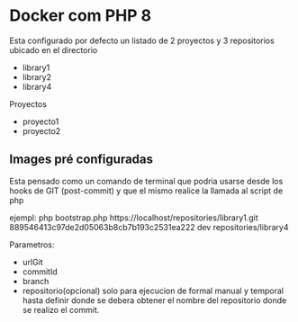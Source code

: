 # Docker com PHP 8

Esta configurado por defecto un listado de 2 proyectos y 3 repositorios ubicado en el directorio <repositories>
- library1
- library2
- library4

Proyectos
- proyecto1
- proyecto2

## Images pré configuradas

Esta pensado como un comando de terminal que podria usarse desde los hooks de GIT (post-commit)
y que el mismo realice la llamada al script de php

ejempl:
php bootstrap.php https://localhost/repositories/library1.git 889546413c97de2d05063b8cb7b193c2531ea222 dev repositories/library4

Parametros:
- urlGit
- commitId
- branch
- repositorio(opcional) solo para ejecucion de formal manual y temporal hasta definir donde se debera obtener el nombre del repositorio
donde se realizo el commit.

